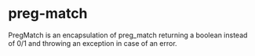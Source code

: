 # preg-match
PregMatch is an encapsulation of preg_match returning a boolean instead of 0/1 and throwing an exception in case of an error.
